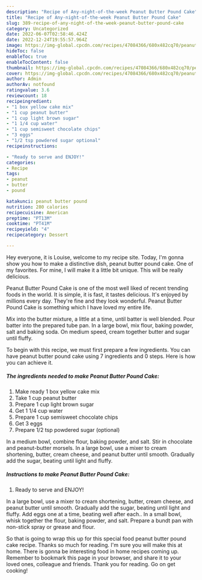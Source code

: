 ```yaml
---
description: "Recipe of Any-night-of-the-week Peanut Butter Pound Cake"
title: "Recipe of Any-night-of-the-week Peanut Butter Pound Cake"
slug: 389-recipe-of-any-night-of-the-week-peanut-butter-pound-cake
category: Uncategorized
date: 2022-06-07T02:58:46.424Z
date: 2022-12-24T19:55:57.964Z
image: https://img-global.cpcdn.com/recipes/47084366/680x482cq70/peanut-butter-pound-cake-recipe-main-photo.jpg
hideToc: false
enableToc: true
enableTocContent: false
thumbnail: https://img-global.cpcdn.com/recipes/47084366/680x482cq70/peanut-butter-pound-cake-recipe-main-photo.jpg
cover: https://img-global.cpcdn.com/recipes/47084366/680x482cq70/peanut-butter-pound-cake-recipe-main-photo.jpg
author: Admin
authorAv: notfound
ratingvalue: 3.6
reviewcount: 18
recipeingredient:
- "1 box yellow cake mix"
- "1 cup peanut butter"
- "1 cup light brown sugar"
- "1 1/4 cup water"
- "1 cup semisweet chocolate chips"
- "3 eggs"
- "1/2 tsp powdered sugar optional"
recipeinstructions:

- "Ready to serve and ENJOY!"
categories:
- Recipe
tags:
- peanut
- butter
- pound

katakunci: peanut butter pound 
nutrition: 280 calories
recipecuisine: American
preptime: "PT13M"
cooktime: "PT41M"
recipeyield: "4"
recipecategory: Dessert

---
```



Hey everyone, it is Louise, welcome to my recipe site. Today, I'm gonna show you how to make a distinctive dish, peanut butter pound cake. One of my favorites. For mine, I will make it a little bit unique. This will be really delicious.

Peanut Butter Pound Cake is one of the most well liked of recent trending foods in the world. It is simple, it is fast, it tastes delicious. It's enjoyed by millions every day. They're fine and they look wonderful. Peanut Butter Pound Cake is something which I have loved my entire life.

Mix into the butter mixture, a little at a time, until batter is well blended. Pour batter into the prepared tube pan. In a large bowl, mix flour, baking powder, salt and baking soda. On medium speed, cream together butter and sugar until fluffy.


To begin with this recipe, we must first prepare a few ingredients. You can have peanut butter pound cake using 7 ingredients and 0 steps. Here is how you can achieve it.

<!--inarticleads1-->

##### The ingredients needed to make Peanut Butter Pound Cake:

1. Make ready 1 box yellow cake mix
1. Take 1 cup peanut butter
1. Prepare 1 cup light brown sugar
1. Get 1 1/4 cup water
1. Prepare 1 cup semisweet chocolate chips
1. Get 3 eggs
1. Prepare 1/2 tsp powdered sugar (optional)


In a medium bowl, combine flour, baking powder, and salt. Stir in chocolate and peanut-butter morsels. In a large bowl, use a mixer to cream shortening, butter, cream cheese, and peanut butter until smooth. Gradually add the sugar, beating until light and fluffy. 

<!--inarticleads2-->

##### Instructions to make Peanut Butter Pound Cake:


1. Ready to serve and ENJOY!

In a large bowl, use a mixer to cream shortening, butter, cream cheese, and peanut butter until smooth. Gradually add the sugar, beating until light and fluffy. Add eggs one at a time, beating well after each.. In a small bowl, whisk together the flour, baking powder, and salt. Prepare a bundt pan with non-stick spray or grease and flour. 

So that is going to wrap this up for this special food peanut butter pound cake recipe. Thanks so much for reading. I'm sure you will make this at home. There is gonna be interesting food in home recipes coming up. Remember to bookmark this page in your browser, and share it to your loved ones, colleague and friends. Thank you for reading. Go on get cooking!
